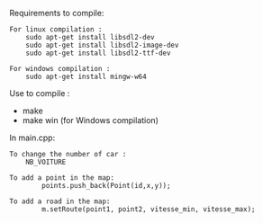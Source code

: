 Requirements to compile:

    For linux compilation :
        sudo apt-get install libsdl2-dev
        sudo apt-get install libsdl2-image-dev
        sudo apt-get install libsdl2-ttf-dev

    For windows compilation :
        sudo apt-get install mingw-w64

Use to compile :

  - make
  - make win (for Windows compilation)

In main.cpp:

	To change the number of car :
		NB_VOITURE

	To add a point in the map:
			points.push_back(Point(id,x,y));

	To add a road in the map:
			m.setRoute(point1, point2, vitesse_min, vitesse_max);